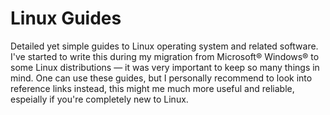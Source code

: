 # Linux Guides

Detailed yet simple guides to Linux operating system and related software. I've started to write this during my migration from Microsoft® Windows® to some Linux distributions — it was very important to keep so many things in mind. One can use these guides, but I personally recommend to look into reference links instead, this might me much more useful and reliable, espeially if you're completely new to Linux.
